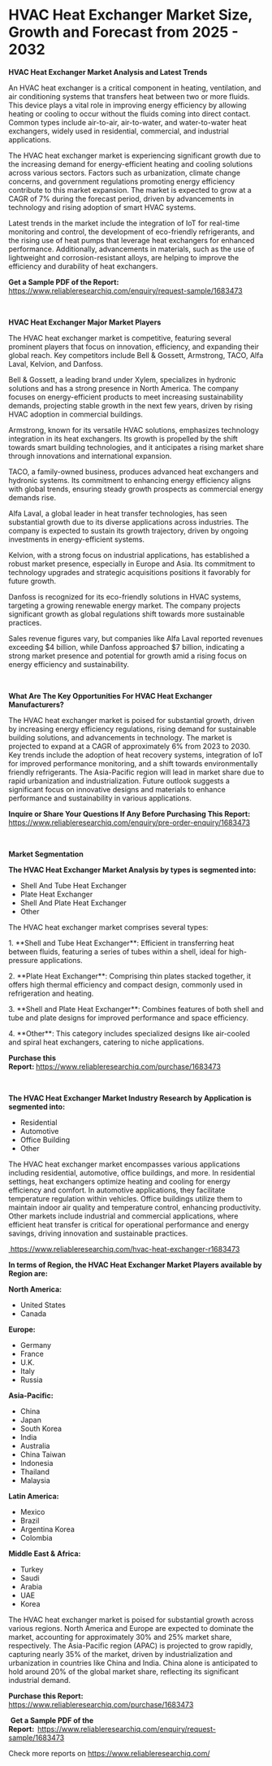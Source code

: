 <p><h1>HVAC Heat Exchanger Market Size, Growth and Forecast from 2025 - 2032</h1></p><p><strong>HVAC Heat Exchanger Market Analysis and Latest Trends</strong></p>
<p><p>An HVAC heat exchanger is a critical component in heating, ventilation, and air conditioning systems that transfers heat between two or more fluids. This device plays a vital role in improving energy efficiency by allowing heating or cooling to occur without the fluids coming into direct contact. Common types include air-to-air, air-to-water, and water-to-water heat exchangers, widely used in residential, commercial, and industrial applications.</p><p>The HVAC heat exchanger market is experiencing significant growth due to the increasing demand for energy-efficient heating and cooling solutions across various sectors. Factors such as urbanization, climate change concerns, and government regulations promoting energy efficiency contribute to this market expansion. The market is expected to grow at a CAGR of 7% during the forecast period, driven by advancements in technology and rising adoption of smart HVAC systems.</p><p>Latest trends in the market include the integration of IoT for real-time monitoring and control, the development of eco-friendly refrigerants, and the rising use of heat pumps that leverage heat exchangers for enhanced performance. Additionally, advancements in materials, such as the use of lightweight and corrosion-resistant alloys, are helping to improve the efficiency and durability of heat exchangers.</p></p>
<p><strong>Get a Sample PDF of the Report:&nbsp;</strong> <a href="https://www.reliableresearchiq.com/enquiry/request-sample/1683473?utm_campaign=2301&utm_medium=2&utm_source=Github&utm_content=ia&utm_term=26032025&utm_id=hvac-heat-exchanger">https://www.reliableresearchiq.com/enquiry/request-sample/1683473</a></p>
<p>&nbsp;</p>
<p><strong>HVAC Heat Exchanger Major Market Players</strong></p>
<p><p>The HVAC heat exchanger market is competitive, featuring several prominent players that focus on innovation, efficiency, and expanding their global reach. Key competitors include Bell & Gossett, Armstrong, TACO, Alfa Laval, Kelvion, and Danfoss.</p><p>Bell & Gossett, a leading brand under Xylem, specializes in hydronic solutions and has a strong presence in North America. The company focuses on energy-efficient products to meet increasing sustainability demands, projecting stable growth in the next few years, driven by rising HVAC adoption in commercial buildings.</p><p>Armstrong, known for its versatile HVAC solutions, emphasizes technology integration in its heat exchangers. Its growth is propelled by the shift towards smart building technologies, and it anticipates a rising market share through innovations and international expansion.</p><p>TACO, a family-owned business, produces advanced heat exchangers and hydronic systems. Its commitment to enhancing energy efficiency aligns with global trends, ensuring steady growth prospects as commercial energy demands rise.</p><p>Alfa Laval, a global leader in heat transfer technologies, has seen substantial growth due to its diverse applications across industries. The company is expected to sustain its growth trajectory, driven by ongoing investments in energy-efficient systems.</p><p>Kelvion, with a strong focus on industrial applications, has established a robust market presence, especially in Europe and Asia. Its commitment to technology upgrades and strategic acquisitions positions it favorably for future growth.</p><p>Danfoss is recognized for its eco-friendly solutions in HVAC systems, targeting a growing renewable energy market. The company projects significant growth as global regulations shift towards more sustainable practices.</p><p>Sales revenue figures vary, but companies like Alfa Laval reported revenues exceeding $4 billion, while Danfoss approached $7 billion, indicating a strong market presence and potential for growth amid a rising focus on energy efficiency and sustainability.</p></p>
<p>&nbsp;</p>
<p><strong>What Are The Key Opportunities For HVAC Heat Exchanger Manufacturers?</strong></p>
<p><p>The HVAC heat exchanger market is poised for substantial growth, driven by increasing energy efficiency regulations, rising demand for sustainable building solutions, and advancements in technology. The market is projected to expand at a CAGR of approximately 6% from 2023 to 2030. Key trends include the adoption of heat recovery systems, integration of IoT for improved performance monitoring, and a shift towards environmentally friendly refrigerants. The Asia-Pacific region will lead in market share due to rapid urbanization and industrialization. Future outlook suggests a significant focus on innovative designs and materials to enhance performance and sustainability in various applications.</p></p>
<p><strong>Inquire or Share Your Questions If Any Before Purchasing This Report:</strong> <a href="https://www.reliableresearchiq.com/enquiry/pre-order-enquiry/1683473?utm_campaign=2301&utm_medium=2&utm_source=Github&utm_content=ia&utm_term=26032025&utm_id=hvac-heat-exchanger">https://www.reliableresearchiq.com/enquiry/pre-order-enquiry/1683473</a></p>
<p>&nbsp;</p>
<p><strong>Market Segmentation</strong></p>
<p><strong>The HVAC Heat Exchanger Market Analysis by types is segmented into:</strong></p>
<p><ul><li>Shell And Tube Heat Exchanger</li><li>Plate Heat Exchanger</li><li>Shell And Plate Heat Exchanger</li><li>Other</li></ul></p>
<p><p>The HVAC heat exchanger market comprises several types: </p><p>1. **Shell and Tube Heat Exchanger**: Efficient in transferring heat between fluids, featuring a series of tubes within a shell, ideal for high-pressure applications.</p><p>  </p><p>2. **Plate Heat Exchanger**: Comprising thin plates stacked together, it offers high thermal efficiency and compact design, commonly used in refrigeration and heating.</p><p>3. **Shell and Plate Heat Exchanger**: Combines features of both shell and tube and plate designs for improved performance and space efficiency.</p><p>4. **Other**: This category includes specialized designs like air-cooled and spiral heat exchangers, catering to niche applications.</p></p>
<p><strong>Purchase this Report:&nbsp;</strong><a href="https://www.reliableresearchiq.com/purchase/1683473?utm_campaign=2301&utm_medium=2&utm_source=Github&utm_content=ia&utm_term=26032025&utm_id=hvac-heat-exchanger">https://www.reliableresearchiq.com/purchase/1683473</a></p>
<p>&nbsp;</p>
<p><strong>The HVAC Heat Exchanger Market Industry Research by Application is segmented into:</strong></p>
<p><ul><li>Residential</li><li>Automotive</li><li>Office Building</li><li>Other</li></ul></p>
<p><p>The HVAC heat exchanger market encompasses various applications including residential, automotive, office buildings, and more. In residential settings, heat exchangers optimize heating and cooling for energy efficiency and comfort. In automotive applications, they facilitate temperature regulation within vehicles. Office buildings utilize them to maintain indoor air quality and temperature control, enhancing productivity. Other markets include industrial and commercial applications, where efficient heat transfer is critical for operational performance and energy savings, driving innovation and sustainable practices.</p></p>
<p><a href="https://www.reliableresearchiq.com/hvac-heat-exchanger-r1683473?utm_campaign=2301&utm_medium=2&utm_source=Github&utm_content=ia&utm_term=26032025&utm_id=hvac-heat-exchanger">&nbsp;https://www.reliableresearchiq.com/hvac-heat-exchanger-r1683473</a></p>
<p><strong>In terms of Region, the HVAC Heat Exchanger Market Players available by Region are:</strong></p>
<p>
    <p> <strong> North America: </strong>
        <ul>
            <li>United States</li>
            <li>Canada</li>
        </ul>
        </p> 
    <p> <strong> Europe: </strong>
        <ul>
            <li>Germany</li>
            <li>France</li>
            <li>U.K.</li>
            <li>Italy</li>
            <li>Russia</li>
        </ul>
        </p> 
    <p> <strong> Asia-Pacific: </strong>
        <ul>
            <li>China</li>
            <li>Japan</li>
            <li>South Korea</li>
            <li>India</li>
            <li>Australia</li>
            <li>China Taiwan</li>
            <li>Indonesia</li>
            <li>Thailand</li>
            <li>Malaysia</li>
        </ul>
        </p> 
    <p> <strong> Latin America: </strong>
        <ul>
            <li>Mexico</li>
            <li>Brazil</li>
            <li>Argentina Korea</li>
            <li>Colombia</li>
        </ul>
        </p> 
    <p> <strong> Middle East & Africa: </strong>
        <ul>
            <li>Turkey</li>
            <li>Saudi</li>
            <li>Arabia</li>
            <li>UAE</li>
            <li>Korea</li>
        </ul>
    </p>
    </p>
<p><p>The HVAC heat exchanger market is poised for substantial growth across various regions. North America and Europe are expected to dominate the market, accounting for approximately 30% and 25% market share, respectively. The Asia-Pacific region (APAC) is projected to grow rapidly, capturing nearly 35% of the market, driven by industrialization and urbanization in countries like China and India. China alone is anticipated to hold around 20% of the global market share, reflecting its significant industrial demand.</p></p>
<p><strong>Purchase this Report: </strong><a href="https://www.reliableresearchiq.com/purchase/1683473?utm_campaign=2301&utm_medium=2&utm_source=Github&utm_content=ia&utm_term=26032025&utm_id=hvac-heat-exchanger">https://www.reliableresearchiq.com/purchase/1683473</a></p>
<p>&nbsp;<strong>Get a Sample PDF of the Report:&nbsp;&nbsp;</strong><a href="https://www.reliableresearchiq.com/enquiry/request-sample/1683473?utm_campaign=2301&utm_medium=2&utm_source=Github&utm_content=ia&utm_term=26032025&utm_id=hvac-heat-exchanger">https://www.reliableresearchiq.com/enquiry/request-sample/1683473</a></p>
<p><strong></strong></p>
<p>Check more reports on <a href="https://www.reliableresearchiq.com/?utm_campaign=2301&utm_medium=2&utm_source=Github&utm_content=ia&utm_term=26032025&utm_id=hvac-heat-exchanger">https://www.reliableresearchiq.com/</a></p>
